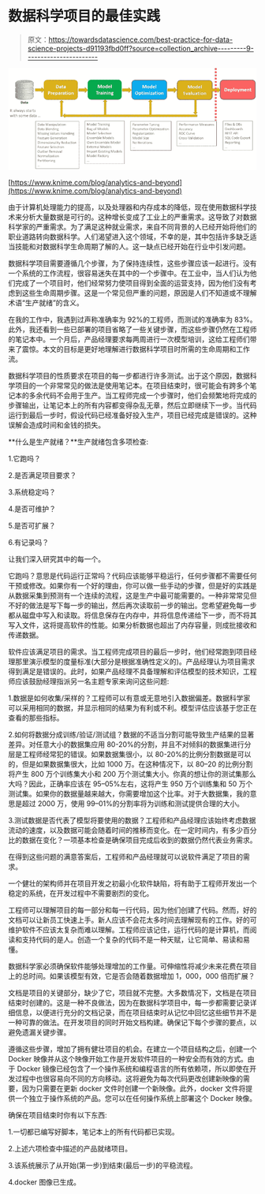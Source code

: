 # 数据科学项目的最佳实践

> 原文：<https://towardsdatascience.com/best-practice-for-data-science-projects-d91193fbd0ff?source=collection_archive---------9----------------------->

![](img/613487d34d09eb8cf9681643d360f6f5.png)

[https://www.knime.com/blog/analytics-and-beyond](https://www.knime.com/blog/analytics-and-beyond)

由于计算机处理能力的提高，以及处理器和内存成本的降低，现在使用数据科学技术来分析大量数据是可行的。这种增长变成了工业上的严重需求。这导致了对数据科学家的严重需求。为了满足这种就业需求，来自不同背景的人已经开始将他们的职业道路转向数据科学。人们渴望进入这个领域，不幸的是，其中包括许多缺乏适当技能和对数据科学生命周期了解的人。这一缺点已经开始在行业中引发问题。

数据科学项目需要遵循几个步骤，为了保持连续性，这些步骤应该一起进行。没有一个系统的工作流程，很容易迷失在其中的一个步骤中。在工业中，当人们认为他们完成了一个项目时，他们经常努力使项目得到全面的运营支持，因为他们没有考虑到这些生命周期步骤。这是一个常见但严重的问题，原因是人们不知道或不理解术语“生产就绪”的含义。

在我的工作中，我遇到过声称准确率为 92%的工程师，而测试的准确率为 83%。此外，我还看到一些已部署的项目省略了一些关键步骤，而这些步骤仍然在工程师的笔记本中。一个月后，产品经理要求每两周进行一次模型培训，这给工程师们带来了震惊。本文的目标是更好地理解进行数据科学项目时所需的生命周期和工作流。

数据科学项目的性质要求在项目的每一步都进行许多测试。出于这个原因，数据科学项目的一个非常常见的做法是使用笔记本。在项目结束时，很可能会有跨多个笔记本的多余代码不会用于生产。当工程师完成一个步骤时，他们会频繁地将完成的步骤输出，让笔记本上的所有内容都变得杂乱无章，然后立即继续下一步。当代码运行到最后一步时，假设代码已经准备好投入生产，项目已经完成是错误的。这种误解会造成时间和金钱的损失。

**什么是生产就绪？**生产就绪包含多项检查:

1.它跑吗？

2.是否满足项目要求？

3.系统稳定吗？

4.是否可维护？

5.是否可扩展？

6.有记录吗？

让我们深入研究其中的每一个。

它跑吗？意思是代码运行正常吗？代码应该能够平稳运行，任何步骤都不需要任何干预或修改。如果你有一个好的理由，你可以做一些手动的步骤，但是好的实践是从数据采集到预测有一个连续的流程，这是生产中最可能需要的。一种非常常见但不好的做法是写下每一步的输出，然后再次读取前一步的输出。您希望避免每一步都从磁盘中写入和读取。将信息保存在内存中，并将信息传递给下一步，而不将其写入文件，这将提高软件的性能。如果分析数据也超出了内存容量，则成批接收和传递数据。

软件应该满足项目的需求。当工程师完成项目的最后一步时，他们经常跑到项目经理那里演示模型的度量标准(大部分是根据准确性定义的)。产品经理认为项目需求得到满足是错误的。此时，如果产品经理不具备理解和评估模型的技术知识，工程师应该鼓励经理指派另一名主题专家来询问这些问题:

1.数据是如何收集/采样的？工程师可以有意或无意地引入数据偏差。数据科学家可以采用相同的数据，并显示相同的结果为有利或不利。模型评估应该基于您正在查看的那些指标。

2.如何将数据分成训练/验证/测试组？数据的不适当分割可能导致生产结果的显著差异。对任意大小的数据集应用 80-20%的分割，并且不对倾斜的数据集进行分层是工程师经常犯的错误。如果数据集很小，以 80-20%的比例分割数据是可以的，但是如果数据集很大，比如 1000 万。在这种情况下，以 80–20 的比例分割将产生 800 万个训练集大小和 200 万个测试集大小。你真的想让你的测试集那么大吗？因此，正确率应该在 95–05%左右，这将产生 950 万个训练集和 50 万个测试集。如果你的数据量越来越大，你需要增加这个比率。对于大数据集，我的意思是超过 2000 万，使用 99–01%的分割率将为训练和测试提供合理的大小。

3.测试数据是否代表了模型将要使用的数据？工程师和产品经理应该始终考虑数据流动的速度，以及数据可能会随着时间的推移而变化。在一定时间内，有多少百分比的数据在变化？一项基本检查是确保项目完成后收到的数据仍然代表业务需求。

在得到这些问题的满意答案后，工程师和产品经理就可以说软件满足了项目的需求。

一个健壮的架构师并在项目开发之初最小化软件缺陷，将有助于工程师开发出一个稳定的系统，在开发过程中不需要剧烈的变化。

工程师可以理解项目的每一部分和每一行代码，因为他们创建了代码。然而，好的文档可以让新员工快速上手。新人应该不会花太多时间去理解现有的工作。好的可维护软件不应该太复杂而难以理解。工程师应该记住，运行代码的是计算机，而阅读和支持代码的是人。创造一个复杂的代码不是一种天赋，让它简单、易读和易懂。

数据科学家必须确保软件能够处理增加的工作量。可伸缩性将减少未来花费在项目上的总时间。如果该模型有效，它是否会随着数据增加 1，000，000 倍而扩展？

文档是项目的关键部分，缺少了它，项目就不完整。大多数情况下，文档是在项目结束时创建的。这是一种不良做法，因为在数据科学项目中，每一步都需要记录详细信息，以便进行充分的文档记录，而在项目结束时从记忆中回忆这些细节并不是一种可靠的做法。在开发项目的同时开始文档构建。确保记下每个步骤的要点，以避免遗漏关键步骤。

遵循这些步骤，增加了拥有健壮项目的机会。在建立一个项目结构之后，创建一个 Docker 映像并从这个映像开始工作是开发软件项目的一种安全而有效的方式。由于 Docker 镜像已经包含了一个操作系统和编程语言的所有依赖项，所以即使在开发过程中也很容易向不同的方向移动。这将避免为每次代码更改创建新映像的需要，因为只需要在更新 docker 文件时创建一个新映像。此外，docker 文件将提供一个独立于操作系统的产品。您可以在任何操作系统上部署这个 Docker 映像。

确保在项目结束时你有以下东西:

1.一切都已编写好脚本，笔记本上的所有代码都已实现。

2.上述六项检查中描述的产品就绪项目。

3.该系统展示了从开始(第一步)到结束(最后一步)的平稳流程。

4.docker 图像已生成。